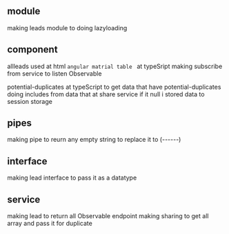 ## module

making leads module to doing lazyloading 

## component

allleads used at html `angular matrial table ` 
at typeSript making subscribe from service to listen Observable

potential-duplicates at typeScript to get data that have potential-duplicates doing includes from data that at share service if it null i stored data to session storage
## pipes

making pipe to reurn any empty string to replace it to (------) 

## interface

making lead interface to pass it as a datatype

## service

 making lead to return all Observable  endpoint 
 making sharing to get all array and pass it for duplicate 

